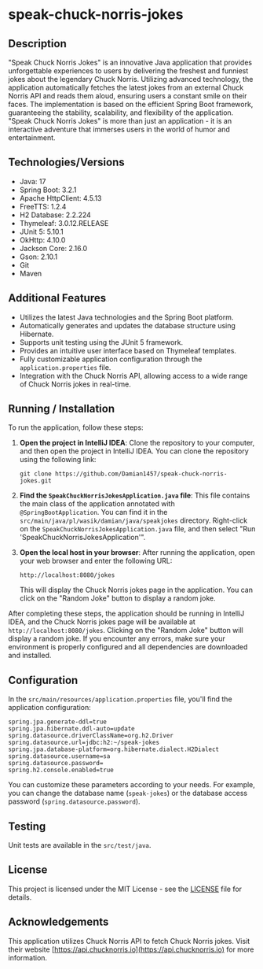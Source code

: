 # speak-chuck-norris-jokes

## Description

"Speak Chuck Norris Jokes" is an innovative Java application that provides unforgettable experiences to users by delivering the freshest and funniest jokes about the legendary Chuck Norris. Utilizing advanced technology, the application automatically fetches the latest jokes from an external Chuck Norris API and reads them aloud, ensuring users a constant smile on their faces. The implementation is based on the efficient Spring Boot framework, guaranteeing the stability, scalability, and flexibility of the application. "Speak Chuck Norris Jokes" is more than just an application - it is an interactive adventure that immerses users in the world of humor and entertainment.

## Technologies/Versions

- Java: 17
- Spring Boot: 3.2.1
- Apache HttpClient: 4.5.13
- FreeTTS: 1.2.4
- H2 Database: 2.2.224
- Thymeleaf: 3.0.12.RELEASE
- JUnit 5: 5.10.1
- OkHttp: 4.10.0
- Jackson Core: 2.16.0
- Gson: 2.10.1
- Git
- Maven

## Additional Features

- Utilizes the latest Java technologies and the Spring Boot platform.
- Automatically generates and updates the database structure using Hibernate.
- Supports unit testing using the JUnit 5 framework.
- Provides an intuitive user interface based on Thymeleaf templates.
- Fully customizable application configuration through the `application.properties` file.
- Integration with the Chuck Norris API, allowing access to a wide range of Chuck Norris jokes in real-time.

## Running / Installation

To run the application, follow these steps:

1. **Open the project in IntelliJ IDEA**: Clone the repository to your computer, and then open the project in IntelliJ IDEA. You can clone the repository using the following link:

    ```
    git clone https://github.com/Damian1457/speak-chuck-norris-jokes.git
    ```

2. **Find the `SpeakChuckNorrisJokesApplication.java` file**: This file contains the main class of the application annotated with `@SpringBootApplication`. You can find it in the `src/main/java/pl/wasik/damian/java/speakjokes` directory. Right-click on the `SpeakChuckNorrisJokesApplication.java` file, and then select "Run 'SpeakChuckNorrisJokesApplication'".

3. **Open the local host in your browser**: After running the application, open your web browser and enter the following URL:

    ```
    http://localhost:8080/jokes
    ```

   This will display the Chuck Norris jokes page in the application. You can click on the "Random Joke" button to display a random joke.

After completing these steps, the application should be running in IntelliJ IDEA, and the Chuck Norris jokes page will be available at `http://localhost:8080/jokes`. Clicking on the "Random Joke" button will display a random joke. If you encounter any errors, make sure your environment is properly configured and all dependencies are downloaded and installed.

## Configuration

In the `src/main/resources/application.properties` file, you'll find the application configuration:

```properties
spring.jpa.generate-ddl=true
spring.jpa.hibernate.ddl-auto=update
spring.datasource.driverClassName=org.h2.Driver
spring.datasource.url=jdbc:h2:~/speak-jokes
spring.jpa.database-platform=org.hibernate.dialect.H2Dialect
spring.datasource.username=sa
spring.datasource.password=
spring.h2.console.enabled=true
```
You can customize these parameters according to your needs. For example, you can change the database name (`speak-jokes`) or the database access password (`spring.datasource.password`).

## Testing

Unit tests are available in the `src/test/java`.

## License

This project is licensed under the MIT License - see the [LICENSE](LICENSE) file for details.

## Acknowledgements

This application utilizes Chuck Norris API to fetch Chuck Norris jokes. Visit their website [https://api.chucknorris.io](https://api.chucknorris.io) for more information.